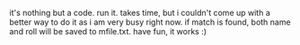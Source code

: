 it's nothing but a code. run it. takes time, but i couldn't come up with a better way to do it as i am very busy right now. if match is found, both name and roll will be saved to mfile.txt. have fun, it works :)
